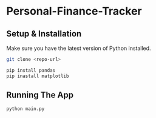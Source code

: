 # Personal-Finance-Tracker

## Setup & Installation

Make sure you have the latest version of Python installed.

```bash
git clone <repo-url>
```

```bash
pip install pandas
pip inastall matplotlib
```

## Running The App

```bash
python main.py
```

